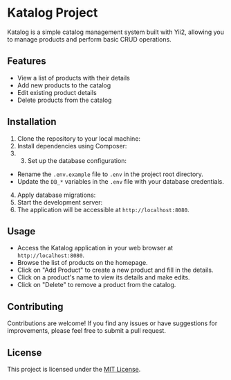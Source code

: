 # Katalog Project

Katalog is a simple catalog management system built with Yii2, allowing you to manage products and perform basic CRUD operations.

## Features

- View a list of products with their details
- Add new products to the catalog
- Edit existing product details
- Delete products from the catalog

## Installation

1. Clone the repository to your local machine:
2. Install dependencies using Composer:
3. 3. Set up the database configuration:

- Rename the `.env.example` file to `.env` in the project root directory.
- Update the `DB_*` variables in the `.env` file with your database credentials.

4. Apply database migrations:
5. Start the development server:
6. The application will be accessible at `http://localhost:8080`.

## Usage

- Access the Katalog application in your web browser at `http://localhost:8080`.
- Browse the list of products on the homepage.
- Click on "Add Product" to create a new product and fill in the details.
- Click on a product's name to view its details and make edits.
- Click on "Delete" to remove a product from the catalog.

## Contributing

Contributions are welcome! If you find any issues or have suggestions for improvements, please feel free to submit a pull request.

## License

This project is licensed under the [MIT License](LICENSE).

